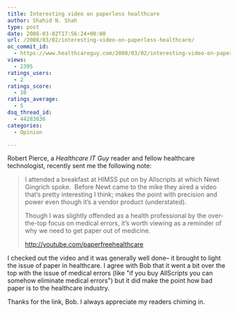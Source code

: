 ```yaml
---
title: Interesting video on paperless healthcare
author: Shahid N. Shah
type: post
date: 2008-03-02T17:56:24+00:00
url: /2008/03/02/interesting-video-on-paperless-healthcare/
oc_commit_id:
  - https://www.healthcareguy.com/2008/03/02/interesting-video-on-paperless-healthcare/1478769161
views:
  - 2395
ratings_users:
  - 2
ratings_score:
  - 10
ratings_average:
  - 5
dsq_thread_id:
  - 44283836
categories:
  - Opinion

---
```

Robert Pierce, a _Healthcare IT Guy_ reader and fellow healthcare technologist, recently sent me the following note:

> I attended a breakfast at HIMSS put on by Allscripts at which Newt Gingrich spoke.&#160; Before Newt came to the mike they aired a video that&#8217;s pretty interesting I think; makes the point with precision and power even though it&#8217;s a vendor product (understated).
> 
> Though I was slightly offended as a health professional by the over-the-top focus on medical errors, it&#8217;s worth viewing as a reminder of why we need to get paper out of medicine.
> 
> <http://youtube.com/paperfreehealthcare>

I checked out the video and it was generally well done&#8211; it brought to light the issue of paper in healthcare. I agree with Bob that it went a bit over the top with the issue of medical errors (like "if you buy AllScripts you can somehow eliminate medical errors") but it did make the point how bad paper is to the healthcare industry. 

Thanks for the link, Bob. I always appreciate my readers chiming in.